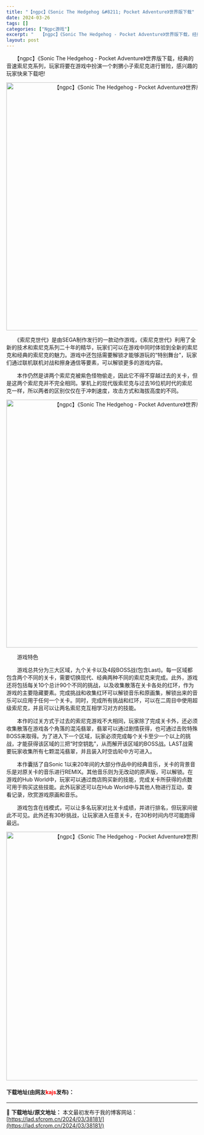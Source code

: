 ```yaml
---
title: "【ngpc】《Sonic The Hedgehog &#8211; Pocket Adventure》世界版下载"
date: 2024-03-26
tags: []
categories: ["Ngpc游戏"]
excerpt: "　　【ngpc】《Sonic The Hedgehog - Pocket Adventure》世界版下载，经典的音速索尼克系列，玩家将要在游戏中扮演一个刺猬小子索尼克进行冒险，感兴趣的玩家快来下载吧! 　　《索尼克世代》是由SEGA制作发行的一款动作游戏，《索尼克世代》利用了全新的技术和索尼克系列二&hellip;"
layout: post
---
```


 <p>　　【ngpc】《Sonic The Hedgehog - Pocket Adventure》世界版下载，经典的音速索尼克系列，玩家将要在游戏中扮演一个刺猬小子索尼克进行冒险，感兴趣的玩家快来下载吧!</p> <p align="center"><img align="" border="0" src="https://lad.sfcrom.cn/wp-content/uploads/2024/03/20240326_6602bc7a24056.png" width="652" alt="【ngpc】《Sonic The Hedgehog - Pocket Adventure》世界版下载" /></p> <p>　　《索尼克世代》是由SEGA制作发行的一款动作游戏，《索尼克世代》利用了全新的技术和索尼克系列二十年的精华，玩家们可以在游戏中同时体验到全新的索尼克和经典的索尼克的魅力。游戏中还包括需要解锁才能够游玩的&ldquo;特别舞台&rdquo;，玩家们通过联机联机对战和擦身通信等要素，可以解锁更多的游戏内容。</p> <p>　　本作仍然是讲两个索尼克被紫色怪物偷走，因此它不得不穿越过去的关卡，但是这两个索尼克并不完全相同。掌机上的现代版索尼克与过去16位机时代的索尼克一样，所以两者的区别仅仅在于冲刺速度，攻击方式和海拔高度的不同。</p> <p align="center"><img align="" border="0" src="https://lad.sfcrom.cn/wp-content/uploads/2024/03/20240326_6602bc7adc7a3.png" width="652" alt="【ngpc】《Sonic The Hedgehog - Pocket Adventure》世界版下载" /></p> <p>　　游戏特色</p> <p>　　游戏总共分为三大区域，九个关卡以及4段BOSS战(包含Last)。每一区域都包含两个不同的关卡，需要切换现代、经典两种不同的索尼克来完成。此外，游戏还将包括每关10个总计90个不同的挑战，以及收集散落在关卡各处的红环，作为游戏的主要隐藏要素。完成挑战和收集红环可以解锁音乐和原画集，解锁出来的音乐可以应用于任何一个关卡。同时，完成所有挑战和红环，可以在二周目中使用超级索尼克，并且可以让两名索尼克互相学习对方的技能。</p> <p>　　本作的过关方式于过去的索尼克游戏不大相同，玩家除了完成关卡外，还必须收集散落在游戏各个角落的混沌翡翠，翡翠可以通过剧情获得，也可通过击败特殊BOSS来取得。为了进入下一个区域，玩家必须完成每个关卡至少一个以上的挑战，才能获得该区域的三把&ldquo;时空钥匙&rdquo;，从而解开该区域的BOSS战。LAST战需要玩家收集所有七颗混沌翡翠，并且装入时空齿轮中方可进入。</p> <p>　　本作囊括了自Sonic 1以来20年间的大部分作品中的经典音乐，关卡的背景音乐是对原关卡的音乐进行REMIX。其他音乐则为无改动的原声版，可以解锁。在游戏的Hub World中，玩家可以通过商店购买新的技能，完成关卡所获得的点数可用于购买这些技能。此外玩家还可以在Hub World中与其他人物进行互动，查看记录，欣赏游戏原画和音乐。</p> <p>　　游戏包含在线模式，可以让多名玩家对比关卡成绩，并进行排名，但玩家间彼此不可见。此外还有30秒挑战，让玩家进入任意关卡，在30秒时间内尽可能跑得最远。</p> <p align="center"><img align="" border="0" src="https://lad.sfcrom.cn/wp-content/uploads/2024/03/20240326_6602bc7b9abf6.png" width="654" alt="【ngpc】《Sonic The Hedgehog - Pocket Adventure》世界版下载" /></p> <p><h4>下载地址(由网友<font color="red">kajs</font>发布)：</h4></p> 

---
📖 **下载地址/原文地址：** 本文最初发布于我的博客网站：[https://lad.sfcrom.cn/2024/03/38181/](https://lad.sfcrom.cn/2024/03/38181/)
